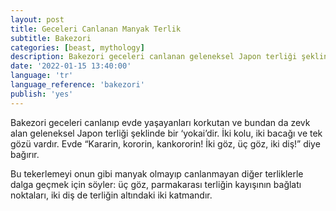 ```yaml
---
layout: post
title: Geceleri Canlanan Manyak Terlik
subtitle: Bakezori
categories: [beast, mythology]
description: Bakezori geceleri canlanan geleneksel Japon terliği şeklinde bir ‘yokai’dir.
date: '2022-01-15 13:40:00'
language: 'tr'
language_reference: 'bakezori'
publish: 'yes'
---
```

Bakezori geceleri canlanıp evde yaşayanları korkutan ve bundan da zevk alan geleneksel Japon terliği şeklinde bir ‘yokai’dir. İki kolu, iki bacağı ve tek gözü vardır. Evde “Kararin, kororin, kankororin! İki göz, üç göz, iki diş!” diye bağırır.

Bu tekerlemeyi onun gibi manyak olmayıp canlanmayan diğer terliklerle dalga geçmek için söyler: üç göz, parmakarası terliğin kayışının bağlatı noktaları, iki diş de terliğin altındaki iki katmandır.
